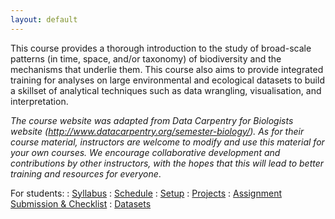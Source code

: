 ```yaml
---
layout: default
---
```

This course provides a thorough introduction to the study of broad-scale patterns (in time, space,
and/or taxonomy) of biodiversity and the mechanisms that underlie them. This course also aims
to provide integrated training for analyses on large environmental and ecological datasets to build
a skillset of analytical techniques such as data wrangling, visualisation, and interpretation.

_The course website was adapted from Data Carpentry for Biologists website (http://www.datacarpentry.org/semester-biology/). As for their course material, instructors are welcome to modify and use this material for your own courses. We encourage collaborative development and contributions by other instructors, with the hopes that this will lead to better training and resources for everyone_.

For students:
: <a href="{{ site.baseurl}}/syllabus">
  <i class="fa fa-file-text-o fa-fw"></i> Syllabus</a>
: <a href="{{ site.baseurl}}/schedule">
  <i class="fa fa-calendar fa-fw"></i> Schedule</a>
: <a href="{{ site.baseurl}}/computer-setup">
  <i class="fa fa-download fa-fw"></i> Setup</a>
: <a href="{{ site.baseurl}}/materials/projects">
  <i class="fa fa-folder-open fa-fw"></i> Projects</a>
: <a href="{{ site.baseurl }}/materials/turn-in-checklist">
  <i class="fa fa-check-square fa-fw"></i> Assignment Submission & Checklist</a>
: <a href="{{ site.baseurl}}/materials/datasets">
  <i class="fa fa-download fa-fw"></i> Datasets</a>
